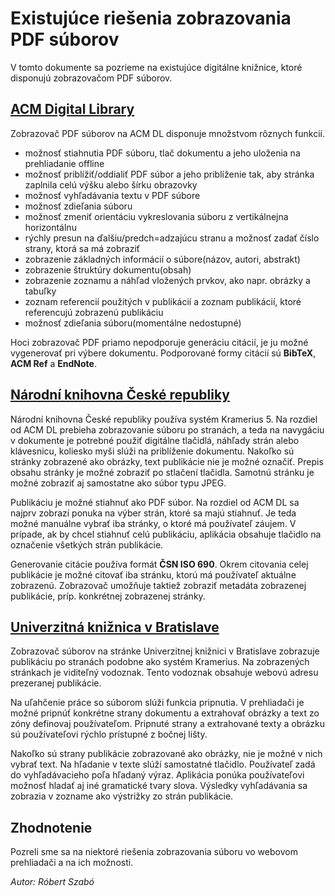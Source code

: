 # Existujúce riešenia zobrazovania PDF súborov

V tomto dokumente sa pozrieme na existujúce digitálne knižnice, ktoré disponujú zobrazovačom PDF súborov.

## [ACM Digital Library](https://dl.acm.org/)

Zobrazovač PDF súborov na ACM DL disponuje množstvom rôznych funkcií.

+ možnosť stiahnutia PDF súboru, tlač dokumentu a jeho uloženia na prehliadanie offline
+ možnosť priblížiť/oddialiť PDF súbor a jeho priblíženie tak, aby stránka zaplnila celú výšku alebo šírku obrazovky
+ možnosť vyhľadávania textu v PDF súbore
+ možnosť zdieľania súboru
+ možnosť zmeniť orientáciu vykreslovania súboru z vertikálnejna horizontálnu
+ rýchly presun na ďalšiu/predch=adzajúcu stranu a možnosť zadať číslo strany, ktorá sa má zobraziť
+ zobrazenie základných informácií o súbore(názov, autori, abstrakt)
+ zobrazenie štruktúry dokumentu(obsah)
+ zobrazenie zoznamu a náhľad vložených prvkov, ako napr. obrázky a tabuľky
+ zoznam referencií použitých v publikácií a zoznam publikácií, ktoré referencujú zobrazenú publikáciu
+ možnosť zdieľania súboru(momentálne nedostupné)

Hoci zobrazovač PDF priamo nepodporuje generáciu citácií, je ju možné vygenerovať pri výbere dokumentu. Podporované formy citácií sú **BibTeX**, **ACM Ref** a **EndNote**.

## [Národní knihovna České republiky](https://kramerius5.nkp.cz/)

Národní knihovna České republiky používa systém Kramerius 5. Na rozdiel od ACM DL prebieha zobrazovanie súboru po stranách, a teda na navygáciu v dokumente je potrebné použiť digitálne tlačidlá, náhľady strán alebo klávesnicu, koliesko myši slúži na priblíženie dokumentu. Nakoľko sú stránky zobrazené ako obrázky, text publikácie nie je možné označiť. Prepis obsahu stránky je možné zobraziť po stlačení tlačidla. Samotnú stránku je možné zobraziť aj samostatne ako súbor typu JPEG.

Publikáciu je možné stiahnuť ako PDF súbor. Na rozdiel od ACM DL sa najprv zobrazí ponuka na výber strán, ktoré sa majú stiahnuť. Je teda možné manuálne vybrať iba stránky, o ktoré má používateľ záujem. V prípade, ak by chcel stiahnuť celú publikáciu, aplikácia obsahuje tlačidlo na označenie všetkých strán publikácie.

Generovanie citácie používa formát **ČSN ISO 690**. Okrem citovania celej publikácie je možné citovať iba stránku, ktorú má používateľ aktuálne zobrazenú. Zobrazovač umožňuje taktiež zobraziť metadáta zobrazenej publikácie, príp. konkrétnej zobrazenej stránky.

## [Univerzitná knižnica v Bratislave](http://digitalna.kniznica.info/)

Zobrazovač súborov na stránke Univerzitnej knižnici v Bratislave zobrazuje publikáciu po stranách podobne ako systém Kramerius. Na zobrazených stránkach je viditeľný vodoznak. Tento vodoznak obsahuje webovú adresu prezeranej publikácie. 

Na uľahčenie práce so súborom slúži funkcia pripnutia. V prehliadači je možné pripnúť konkrétne strany dokumentu a extrahovať obrázky a text zo zóny definovaj používateľom. Pripnuté strany a extrahované texty a obrázku sú používateľovi rýchlo prístupné z bočnej lišty. 

Nakoľko sú strany publikácie zobrazované ako obrázky, nie je možné v nich vybrať text. Na hľadanie v texte slúží samostatné tlačidlo. Používateľ zadá do vyhľadávacieho poľa hľadaný výraz. Aplikácia ponúka používateľovi možnosť hladať aj iné gramatické tvary slova. Výsledky vyhľadávania sa zobrazia v zozname ako výstrižky zo strán publikácie.

## Zhodnotenie

Pozreli sme sa na niektoré riešenia zobrazovania súboru vo webovom prehliadači a na ich možnosti. 

*Autor: Róbert Szabó*
